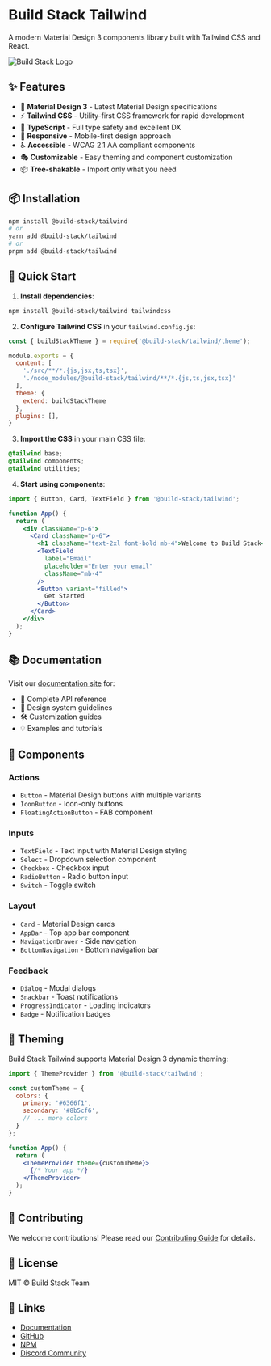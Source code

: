 # Build Stack Tailwind

A modern Material Design 3 components library built with Tailwind CSS and React.

![Build Stack Logo](https://via.placeholder.com/800x200/6366f1/white?text=Build+Stack+Tailwind)

## ✨ Features

- 🎨 **Material Design 3** - Latest Material Design specifications
- ⚡ **Tailwind CSS** - Utility-first CSS framework for rapid development
- 🚀 **TypeScript** - Full type safety and excellent DX
- 📱 **Responsive** - Mobile-first design approach
- ♿ **Accessible** - WCAG 2.1 AA compliant components
- 🎭 **Customizable** - Easy theming and component customization
- 📦 **Tree-shakable** - Import only what you need

## 📦 Installation

```bash
npm install @build-stack/tailwind
# or
yarn add @build-stack/tailwind
# or
pnpm add @build-stack/tailwind
```

## 🚀 Quick Start

1. **Install dependencies**:
```bash
npm install @build-stack/tailwind tailwindcss
```

2. **Configure Tailwind CSS** in your `tailwind.config.js`:
```js
const { buildStackTheme } = require('@build-stack/tailwind/theme');

module.exports = {
  content: [
    './src/**/*.{js,jsx,ts,tsx}',
    './node_modules/@build-stack/tailwind/**/*.{js,ts,jsx,tsx}'
  ],
  theme: {
    extend: buildStackTheme
  },
  plugins: [],
}
```

3. **Import the CSS** in your main CSS file:
```css
@tailwind base;
@tailwind components;
@tailwind utilities;
```

4. **Start using components**:
```jsx
import { Button, Card, TextField } from '@build-stack/tailwind';

function App() {
  return (
    <div className="p-6">
      <Card className="p-6">
        <h1 className="text-2xl font-bold mb-4">Welcome to Build Stack</h1>
        <TextField 
          label="Email" 
          placeholder="Enter your email"
          className="mb-4"
        />
        <Button variant="filled">
          Get Started
        </Button>
      </Card>
    </div>
  );
}
```

## 📚 Documentation

Visit our [documentation site](https://build-stack.dev) for:
- 📖 Complete API reference
- 🎨 Design system guidelines
- 🛠️ Customization guides
- 💡 Examples and tutorials

## 🧩 Components

### Actions
- `Button` - Material Design buttons with multiple variants
- `IconButton` - Icon-only buttons
- `FloatingActionButton` - FAB component

### Inputs
- `TextField` - Text input with Material Design styling
- `Select` - Dropdown selection component
- `Checkbox` - Checkbox input
- `RadioButton` - Radio button input
- `Switch` - Toggle switch

### Layout
- `Card` - Material Design cards
- `AppBar` - Top app bar component
- `NavigationDrawer` - Side navigation
- `BottomNavigation` - Bottom navigation bar

### Feedback
- `Dialog` - Modal dialogs
- `Snackbar` - Toast notifications
- `ProgressIndicator` - Loading indicators
- `Badge` - Notification badges

## 🎨 Theming

Build Stack Tailwind supports Material Design 3 dynamic theming:

```jsx
import { ThemeProvider } from '@build-stack/tailwind';

const customTheme = {
  colors: {
    primary: '#6366f1',
    secondary: '#8b5cf6',
    // ... more colors
  }
};

function App() {
  return (
    <ThemeProvider theme={customTheme}>
      {/* Your app */}
    </ThemeProvider>
  );
}
```

## 🤝 Contributing

We welcome contributions! Please read our [Contributing Guide](CONTRIBUTING.md) for details.

## 📄 License

MIT © Build Stack Team

## 🔗 Links

- [Documentation](https://build-stack.dev)
- [GitHub](https://github.com/build-stack/tailwind)
- [NPM](https://www.npmjs.com/package/@build-stack/tailwind)
- [Discord Community](https://discord.gg/build-stack)